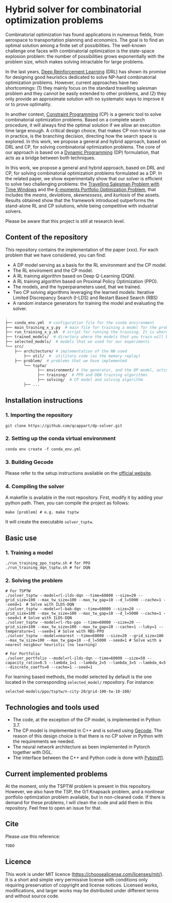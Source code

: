 # Hybrid solver for combinatorial optimization problems

Combinatorial optimization has found applications in numerous fields, from aerospace to transportation planning and economics.
The goal is to find an optimal solution among a finite set of possibilities. The well-known challenge one faces with combinatorial optimization is the state-space explosion problem: 
the number of possibilities grows exponentially with the problem size, which makes solving intractable for large problems.

In the last years, [Deep Reinforcement Learning](https://arxiv.org/abs/1811.12560) (DRL) has shown its promise for designing good heuristics dedicated to solve 
NP-hard combinatorial optimization problems. However, current approaches have two shortcomings: 
(1) they mainly focus on the standard travelling salesman problem and they cannot be easily extended to other problems, and (2) they only provide an approximate solution with no systematic ways to improve it or to prove optimality.

In another context, [Constraint Programming](https://en.wikipedia.org/wiki/Constraint_programming) (CP) is a generic tool to solve combinatorial optimization problems.
Based on a complete search procedure, it will always find the optimal solution if we allow an execution time large enough. A critical design choice, that makes CP non-trivial to use in practice, is the branching decision, directing how the search space is explored.
In this work, we propose a general and hybrid approach, based on DRL and CP, for solving combinatorial optimization problems. The core of our approach is based on a [Dynamic Programming](https://en.wikipedia.org/wiki/Dynamic_programming) (DP) formulation, that acts as a bridge between both techniques.

In this work, we propose a general and hybrid approach, based on DRL and CP, for solving combinatorial optimization problems formulated as a DP. In the related paper, we show experimentally show that our solver is efficient to solve two challenging problems: the [Travelling Salesman Problem with Time Windows](https://acrogenesis.com/or-tools/documentation/user_manual/manual/tsp/tsptw.html)
and the [4-moments Portfolio Optimization Problem](https://en.wikipedia.org/wiki/Portfolio_optimization), that includes the *means*, *deviations*, *skewnessess*, and *kurtosis* of the assets. 
Results obtained show that the framework introduced outperforms the stand-alone RL and CP solutions, while being competitive with industrial solvers.

Please be aware that this project is still at research level.

## Content of the repository

This repository contains the implementation of the paper (xxx). For each problem that we have considered, you can find:

* A DP model serving as a basis for the RL environment and the CP model.
*  The RL enviroment and the CP model. 
*  A RL training algorithm based on Deep Q-Learning (DQN).
*  A RL training algorithm based on Proximal Policy Optimization (PPO).
*  The models, and the hyperparameters used, that we trained.
*  Two CP solving algorithms leveraging the learned models: Iterative Limited Discrepancy Search (I-LDS) and Restart Based Search (RBS)
*  A random instance generators for training the model and evaluating the solver.

```bash
.
├── conda_env.yml  # configuration file for the conda environment
├── main_training_x_y.py  # main file for training a model for the problem y using algorithm x
├── run_training_x_y.sh  # script for running the training. It is where you have to enter the parameters 
├── trained_models/  # directory where the models that you train will be saved
├── selected_models/  # models that we used for our experiments
└── src/ 
	├── architecture/ # implementation of the NN used
        ├── util/  #  utilitary code (as the memory replay)
	├── problem/  # problems that we have implemented
		└── tsptw/ 
		      ├── environment/ # the generator, and the DP model, acting also as the RL environment
		      ├── training/  # PPO and DQN training algorithms
		      ├── solving/  # CP model and solving algorithm
		├── ...      
```
## Installation instructions

### 1. Importing the repository

```shell
git clone https://github.com/qcappart/dp-solver.git
```
### 2. Setting up the conda virtual environment

```shell
conda env create -f conda_env.yml 
```
### 3. Building Gecode

Please refer to the setup instructions available on the [official website](https://www.gecode.org/).

### 4. Compiling the solver

A makefile is available in the root repository. First, modify it by adding your python path. Then, you can compile the project as follows:

```shell
make [problem] # e.g. make tsptw
```
It will create the executable ```solver_tsptw```.

## Basic use

### 1. Training a model

```shell
./run_training_ppo_tsptw.sh # for PPO
./run_training_dqn_tsptw.sh # for DQN
```
### 2. Solving the problem

```shell
# For TSPTW
./solver_tsptw --model=rl-ilds-dqn --time=60000 --size=20 --grid_size=100 --max_tw_size=100 --max_tw_gap=10 --d_l=5000 --cache=1 --seed=1  # Solve with ILDS-DQN
./solver_tsptw --model=rl-bab-dqn --time=60000 --size=20 --grid_size=100 --max_tw_size=100 --max_tw_gap=10 --d_l=5000 --cache=1 --seed=1 # Solve with ILDS-DQN
./solver_tsptw --model=rl-rbs-ppo --time=60000 --size=20 --grid_size=100 --max_tw_size=100 --max_tw_gap=10 --cache=1 --luby=1 --temperature=1 --seed=1 # Solve with RBS-PPO
./solver_tsptw --model=nearest --time=60000 --size=20 --grid_size=100 --max_tw_size=100 --max_tw_gap=10 --d_l=5000 --seed=1 # Solve with a nearest neigbour heuristic (no learning)

# For Portfolio
./solver_portfolio --model=rl-ilds-dqn --time=60000 --size=50 --capacity_ratio=0.5 --lambda_1=1 --lambda_2=5 --lambda_3=5 --lambda_4=5  --discrete_coeffs=0 --cache=1 --seed=1 

```
For learning based methods, the model selected by default is the one located in the corresponding ```selected_model/``` repository. For instance:

```shell
selected-models/ppo/tsptw/n-city-20/grid-100-tw-10-100/ 
```
## Technologies and tools used

* The code, at the exception of the CP model, is implemented in Python 3.7.
* The CP model is implemented in C++ and is solved using [Gecode](https://www.gecode.org/). The reason of this design choice is that there is no CP solver in Python with the requirements we needed. 
* The neural network architecture as been implemented in Pytorch together with DGL. 
* The interface between the C++ and Python code is done with [Pybind11](https://github.com/pybind).

## Current implemented problems

At the moment, only the TSPTW problem is present in this repository. However, we also have the TSP, the 0/1 Knapsack problem, and a nonlinear portfolio optimization problem available, but in non-cleaned code. If there is demand for these problems, I will clean the code and add them in this repository. Feel free to open an issue for that.

## Cite

Please use this reference:

```latex
TODO
```

## Licence

This work is under MIT licence (https://choosealicense.com/licenses/mit/). It is a short and simple very permissive license with conditions only requiring preservation of copyright and license notices. Licensed works, modifications, and larger works may be distributed under different terms and without source code. 
